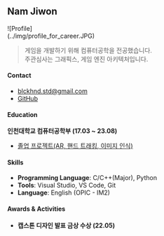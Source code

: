 ## **Nam Jiwon**

<span style="display: inline-block; margin-right: 100px; width: 200px;">
    ![Profile](../img/profile_for_career.JPG)
</span>

> 게임을 개발하기 위해 컴퓨터공학을 전공했습니다.  
> 주관심사는 그래픽스, 게임 엔진 아키텍처입니다.

#### **Contact**
* blckhnd.std@gmail.com
* [GitHub](https://github.com/G1rmmr)

#### **Education**
**인천대학교 컴퓨터공학부 (17.03 ~ 23.08)**

- [졸업 프로젝트(AR, 핸드 트래킹, 이미지 인식)](https://github.com/G1rmmr/VirEarth)

#### **Skills**

- **Programming Language**: C/C++(Major), Python
- **Tools**: Visual Studio, VS Code, Git
- **Language**: English (OPIC - IM2)

#### **Awards & Activities**

- **캡스톤 디자인 발표 금상 수상 (22.05)**